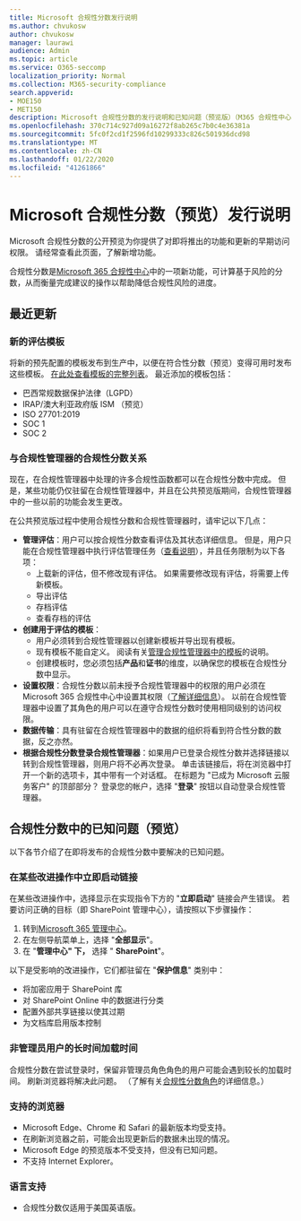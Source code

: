 ```yaml
---
title: Microsoft 合规性分数发行说明
ms.author: chvukosw
author: chvukosw
manager: laurawi
audience: Admin
ms.topic: article
ms.service: O365-seccomp
localization_priority: Normal
ms.collection: M365-security-compliance
search.appverid:
- MOE150
- MET150
description: Microsoft 合规性分数的发行说明和已知问题（预览版）（M365 合规性中心中的一项功能，可帮助简化和自动化风险评估）。
ms.openlocfilehash: 370c714c927d09a16272f8ab265c7b0c4e36381a
ms.sourcegitcommit: 5fc0f2cd1f2596fd10299333c826c501936dcd98
ms.translationtype: MT
ms.contentlocale: zh-CN
ms.lasthandoff: 01/22/2020
ms.locfileid: "41261866"
---
```

# <a name="microsoft-compliance-score-preview-release-notes"></a>Microsoft 合规性分数（预览）发行说明

Microsoft 合规性分数的公开预览为你提供了对即将推出的功能和更新的早期访问权限。 请经常查看此页面，了解新增功能。

合规性分数是[Microsoft 365 合规性中心](microsoft-365-compliance-center.md)中的一项新功能，可计算基于风险的分数，从而衡量完成建议的操作以帮助降低合规性风险的进度。

## <a name="whats-new"></a>最近更新

### <a name="new-templates-for-assessments"></a>新的评估模板

将新的预先配置的模板发布到生产中，以便在符合性分数（预览）变得可用时发布这些模板。 [在此处查看模板的完整列表](compliance-score.md#templates)。 最近添加的模板包括：

- 巴西常规数据保护法律（LGPD）
- IRAP/澳大利亚政府版 ISM （预览）
- ISO 27701:2019
- SOC 1
- SOC 2

### <a name="compliance-score-relationship-to-compliance-manager"></a>与合规性管理器的合规性分数关系

现在，在合规性管理器中处理的许多合规性函数都可以在合规性分数中完成。 但是，某些功能仍仅驻留在合规性管理器中，并且在公共预览版期间，合规性管理器中的一些以前的功能会发生更改。 

在公共预览版过程中使用合规性分数和合规性管理器时，请牢记以下几点：

- **管理评估**：用户可以按合规性分数查看评估及其状态详细信息。 但是，用户只能在合规性管理器中执行评估管理任务（[查看说明](working-with-compliance-manager.md#assessments)），并且任务限制为以下各项：
    - 上载新的评估，但不修改现有评估。 如果需要修改现有评估，将需要上传新模板。
    - 导出评估
    - 存档评估
    - 查看存档的评估
 - **创建用于评估的模板**： 
   - 用户必须转到合规性管理器以创建新模板并导出现有模板。 
   - 现有模板不能自定义。 阅读有关[管理合规性管理器中的模板](working-with-compliance-manager.md#templates)的说明。
   - 创建模板时，您必须包括**产品**和**证书**的维度，以确保您的模板在合规性分数中显示。
 - **设置权限**：合规性分数以前未授予合规性管理器中的权限的用户必须在 Microsoft 365 合规性中心中设置其权限（[了解详细信息](compliance-score-setup.md#set-user-permissions-and-assign-roles)）。 以前在合规性管理器中设置了其角色的用户可以在遵守合规性分数时使用相同级别的访问权限。
- **数据传输**：具有驻留在合规性管理器中的数据的组织将看到符合性分数的数据，反之亦然。
- **根据合规性分数登录合规性管理器**：如果用户已登录合规性分数并选择链接以转到合规性管理器，则用户将不必再次登录。 单击该链接后，将在浏览器中打开一个新的选项卡，其中带有一个对话框。 在标题为 "已成为 Microsoft 云服务客户" 的顶部部分？ 登录您的帐户，选择 "**登录**" 按钮以自动登录合规性管理器。

## <a name="known-issues-in-compliance-score-preview"></a>合规性分数中的已知问题（预览）

以下各节介绍了在即将发布的合规性分数中要解决的已知问题。

### <a name="launch-now-links-in-certain-improvement-actions"></a>在某些改进操作中立即启动链接

在某些改进操作中，选择显示在实现指令下方的 "**立即启动**" 链接会产生错误。 若要访问正确的目标（即 SharePoint 管理中心），请按照以下步骤操作：

1. 转到[Microsoft 365 管理中心](https://admin.microsoft.com)。
2. 在左侧导航菜单上，选择 "**全部显示**"。
3. 在 "**管理中心" 下，** 选择 " **SharePoint**"。

以下是受影响的改进操作，它们都驻留在 "**保护信息**" 类别中：
  - 将加密应用于 SharePoint 库
  - 对 SharePoint Online 中的数据进行分类
  - 配置外部共享链接以使其过期
  - 为文档库启用版本控制

### <a name="long-load-times-for-non-admin-users"></a>非管理员用户的长时间加载时间
合规性分数在尝试登录时，保留非管理员角色角色的用户可能会遇到较长的加载时间。 刷新浏览器将解决此问题。 （了解有关[合规性分数角色](compliance-score-setup.md#set-user-permissions-and-assign-roles)的详细信息。）

### <a name="supported-browsers"></a>支持的浏览器

- Microsoft Edge、Chrome 和 Safari 的最新版本均受支持。
- 在刷新浏览器之前，可能会出现更新后的数据未出现的情况。
- Microsoft Edge 的预览版本不受支持，但没有已知问题。
- 不支持 Internet Explorer。
 
### <a name="language-support"></a>语言支持

- 合规性分数仅适用于美国英语版。